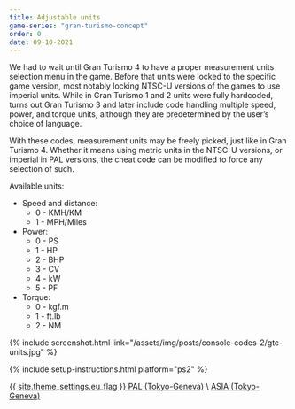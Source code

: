 ```yaml
---
title: Adjustable units
game-series: "gran-turismo-concept"
order: 0
date: 09-10-2021
---
```


We had to wait until Gran Turismo 4 to have a proper measurement units selection menu in the game. Before that units were locked to the specific game version, most notably locking NTSC-U versions of the games to use imperial units. While in Gran Turismo 1 and 2 units were fully hardcoded, turns out Gran Turismo 3 and later include code handling multiple speed, power, and torque units, although they are predetermined by the user’s choice of language.

With these codes, measurement units may be freely picked, just like in Gran Turismo 4. Whether it means using metric units in the NTSC-U versions, or imperial in PAL versions, the cheat code can be modified to force any selection of such.

Available units:
* Speed and distance:
  * 0 - KMH/KM
  * 1 - MPH/Miles
* Power:
  * 0 - PS
  * 1 - HP
  * 2 - BHP
  * 3 - CV
  * 4 - kW
  * 5 - PF
* Torque:
  * 0 - kgf.m
  * 1 - ft.lb
  * 2 - NM

{% include screenshot.html link="/assets/img/posts/console-codes-2/gtc-units.jpg" %}

{% include setup-instructions.html platform="ps2" %}

<a href="https://github.com/CookiePLMonster/Console-Cheat-Codes/blob/master/PS2/Gran%20Turismo%20Concept/Adjustable%20units/60013EBD_units.pnach" class="button" role="button" target="_blank">{{ site.theme_settings.eu_flag }} PAL (Tokyo-Geneva)</a> \\
<a href="https://github.com/CookiePLMonster/Console-Cheat-Codes/blob/master/PS2/Gran%20Turismo%20Concept/Adjustable%20units/6810C3BC_units.pnach" class="button" role="button" target="_blank">ASIA (Tokyo-Geneva)</a>